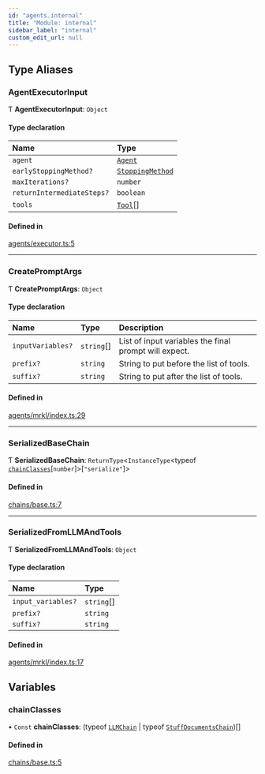 ```yaml
---
id: "agents.internal"
title: "Module: internal"
sidebar_label: "internal"
custom_edit_url: null
---
```


## Type Aliases

### AgentExecutorInput

Ƭ **AgentExecutorInput**: `Object`

#### Type declaration

| Name | Type |
| :------ | :------ |
| `agent` | [`Agent`](../classes/agents.Agent.md) |
| `earlyStoppingMethod?` | [`StoppingMethod`](agents.md#stoppingmethod) |
| `maxIterations?` | `number` |
| `returnIntermediateSteps?` | `boolean` |
| `tools` | [`Tool`](../classes/agents.Tool.md)[] |

#### Defined in

[agents/executor.ts:5](https://github.com/hwchase17/langchainjs/blob/f0c297a/langchain/agents/executor.ts#L5)

___

### CreatePromptArgs

Ƭ **CreatePromptArgs**: `Object`

#### Type declaration

| Name | Type | Description |
| :------ | :------ | :------ |
| `inputVariables?` | `string`[] | List of input variables the final prompt will expect. |
| `prefix?` | `string` | String to put before the list of tools. |
| `suffix?` | `string` | String to put after the list of tools. |

#### Defined in

[agents/mrkl/index.ts:29](https://github.com/hwchase17/langchainjs/blob/f0c297a/langchain/agents/mrkl/index.ts#L29)

___

### SerializedBaseChain

Ƭ **SerializedBaseChain**: `ReturnType`<`InstanceType`<typeof [`chainClasses`](agents.internal.md#chainclasses)[`number`]\>[``"serialize"``]\>

#### Defined in

[chains/base.ts:7](https://github.com/hwchase17/langchainjs/blob/f0c297a/langchain/chains/base.ts#L7)

___

### SerializedFromLLMAndTools

Ƭ **SerializedFromLLMAndTools**: `Object`

#### Type declaration

| Name | Type |
| :------ | :------ |
| `input_variables?` | `string`[] |
| `prefix?` | `string` |
| `suffix?` | `string` |

#### Defined in

[agents/mrkl/index.ts:17](https://github.com/hwchase17/langchainjs/blob/f0c297a/langchain/agents/mrkl/index.ts#L17)

## Variables

### chainClasses

• `Const` **chainClasses**: (typeof [`LLMChain`](../classes/.LLMChain) \| typeof [`StuffDocumentsChain`](../classes/chains.StuffDocumentsChain.md))[]

#### Defined in

[chains/base.ts:5](https://github.com/hwchase17/langchainjs/blob/f0c297a/langchain/chains/base.ts#L5)
